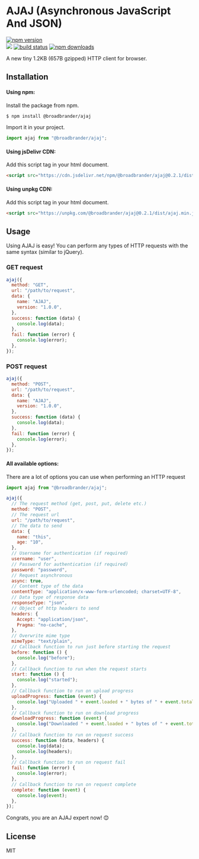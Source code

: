 # AJAJ (Asynchronous JavaScript And JSON)

[![npm version](https://img.shields.io/npm/v/@broadbrander/ajaj.svg?style=flat-square)](https://www.npmjs.org/package/@broadbrander/ajaj)  
[![](https://data.jsdelivr.com/v1/package/npm/@broadbrander/ajaj/badge)](https://www.jsdelivr.com/package/npm/@broadbrander/ajaj)
[![build status](https://img.shields.io/travis/broadbrander/ajaj/master.svg?style=flat-square)](https://travis-ci.org/broadbrander/ajaj)
[![npm downloads](https://img.shields.io/npm/dm/@broadbrander/ajaj.svg?style=flat-square)](http://npm-stat.com/charts.html?package=@broadbrander/ajaj)

A new tiny 1.2KB (657B gzipped) HTTP client for browser.

## Installation

#### Using npm:

Install the package from npm.

```sh
$ npm install @broadbrander/ajaj
```

Import it in your project.

```js
import ajaj from "@broadbrander/ajaj";
```

#### Using jsDelivr CDN:

Add this script tag in your html document.

```html
<script src="https://cdn.jsdelivr.net/npm/@broadbrander/ajaj@0.2.1/dist/ajaj.min.js"></script>
```

#### Using unpkg CDN:

Add this script tag in your html document.

```html
<script src="https://unpkg.com/@broadbrander/ajaj@0.2.1/dist/ajaj.min.js"></script>
```

## Usage

Using AJAJ is easy! You can perform any types of HTTP requests with the same syntax (similar to jQuery).

### GET request

```js
ajaj({
  method: "GET",
  url: "/path/to/request",
  data: {
    name: "AJAJ",
    version: "1.0.0",
  },
  success: function (data) {
    console.log(data);
  },
  fail: function (error) {
    console.log(error);
  },
});
```

### POST request

```js
ajaj({
  method: "POST",
  url: "/path/to/request",
  data: {
    name: "AJAJ",
    version: "1.0.0",
  },
  success: function (data) {
    console.log(data);
  },
  fail: function (error) {
    console.log(error);
  },
});
```

#### All available options:

There are a lot of options you can use when performing an HTTP request

```js
import ajaj from "@broadbrander/ajaj";

ajaj({
  // The request method (get, post, put, delete etc.)
  method: "POST",
  // The request url
  url: "/path/to/request",
  // The data to send
  data: {
    name: "this",
    age: "10",
  },
  // Username for authentication (if required)
  username: "user",
  // Password for authentication (if required)
  password: "password",
  // Request asynchronous
  async: true,
  // Content type of the data
  contentType: "application/x-www-form-urlencoded; charset=UTF-8",
  // Data type of response data
  responseType: "json",
  // Object of http headers to send
  headers: {
    Accept: "application/json",
    Pragma: "no-cache",
  },
  // Overwrite mime type
  mimeType: "text/plain",
  // Callback function to run just before starting the request
  before: function () {
    console.log("before");
  },
  // Callback function to run when the request starts
  start: function () {
    console.log("started");
  },
  // Callback function to run on upload progress
  uploadProgress: function (event) {
    console.log("Uploaded " + event.loaded + " bytes of " + event.total);
  },
  // Callback function to run on download progress
  downloadProgress: function (event) {
    console.log("Downloaded " + event.loaded + " bytes of " + event.total);
  },
  // Callback function to run on request success
  success: function (data, headers) {
    console.log(data);
    console.log(headers);
  },
  // Callback function to run on request fail
  fail: function (error) {
    console.log(error);
  },
  // Callback function to run on request complete
  complete: function (event) {
    console.log(event);
  },
});
```

Congrats, you are an AJAJ expert now! 😊

## License

MIT
